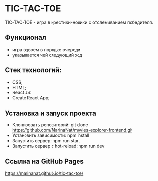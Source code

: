 # TIC-TAC-TOE
TIC-TAC-TOE - игра в крестики-нолики с отслеживанием победителя.

## Функционал
* игра вдвоем в порядке очереди
* указывается чей следующий ход

## Стек технологий:
* CSS;
* HTML;
* React JS:
* Create React App;

## Установка и запуск проекта
- Клонировать репозиторий:
git clone https://github.com/MarinaNat/movies-explorer-frontend.git
- Установить зависимости:
npm install
- Запустить сервер:
npm run start
- Запустить сервер с hot-reload:
npm run dev

## Ссылка на GitHub Pages

https://marinanat.github.io/tic-tac-toe/
